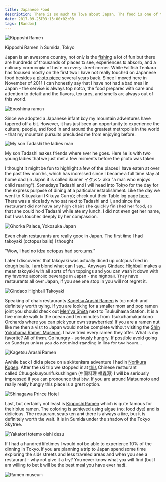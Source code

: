 ```yaml
---
title: Japanese Food
description: There is so much to love about Japan. The food is one of those things. Since moving to Japan ramen has become my most favorite food...
date: 2017-09-25T03:13:00+02:00
tags: [Random]
---
```

<div class=“text-lg m-2”>
<p class="mb-2">

<div class="w-8/12 mx-auto">
<img class="rounded-lg shadow-lg" src="https://fallfish-tenkara-images.s3-us-west-1.amazonaws.com/FfT+-+Japanese+Food/Kipposhi+Ramen.jpg" alt="Kipposhi Ramen" />
<p class="italic text-center">Kipposhi Ramen in Sumida, Tokyo</p>
</div>

<p class="mt-2 mb-2">Japan is an awesome country, not only is the <a href="https://www.fallfishtenkara.com/mount-naeba/" target="_blank" rel="noopener" class="text-red-500 hover:bg-red-500 hover:text-white">fishing</a> a lot of fun but there are hundreds of thousands of places to see, experiences to absorb, and a culinary cornucopia of taste on every street corner. While Fallfish Tenkara has focused mostly on the first two I have not really touched on Japanese food besides a <a href="https://www.fallfishtenkara.com/japanese-cuisine/" target="_blank" rel="noopener" class="text-red-500 hover:bg-red-500 hover:text-white">photo piece</a> several years back. Since I moved here in November of 2014 I can honestly say that I have not had a bad meal in Japan - the service is always top notch, the food prepared with care and attention to detail; and the flavors, textures, and smells are always out of this world.</p>

<img class="w-8/12 rounded-lg shadow-lg mx-auto" src="https://fallfish-tenkara-images.s3-us-west-1.amazonaws.com/FfT+-+Japanese+Food/Enoshima+Beach+Diner.jpg" alt="Enoshima ramen" />

<p class="mt-2 mb-2">Since we adopted a Japanese infant boy my mountain adventures have tapered off a bit. However, it has just been an opportunity to experience the culture, people, and food in and around the greatest metropolis in the world - that my mountain pursuits precluded me from enjoying before.</p>

<div class="w-8/12 mx-auto">
<img class="rounded-lg shadow-lg" src="https://fallfish-tenkara-images.s3-us-west-1.amazonaws.com/FfT+-+Japanese+Food/Tadashi+Tait.JPG" alt="My son Tadashi the ladies man" />
<p class="italic text-center">My son Tadashi makes friends where ever he goes. Here he is with two young ladies that we just met a few moments before the photo was taken.</p>
</div>

<p class="mt-2 mb-2">I thought it might be fun to highlight a few of the places I have eaten at over the past few months, which has increased since I became a full time stay at home dad (in Japan it is called ikumen イクメン aka "a man who enjoys child rearing"). Somedays Tadashi and I will head into Tokyo for the day for the express purpose of dining at a particular establishment. Like the day we went to Kikuyakari (Kikuya Curry); check out their Table log page <a href="https://tabelog.com/en/kanagawa/A1401/A140102/14004143/" target="_blank" rel="noopener" class="text-red-500 hover:bg-red-500 hover:text-white">here</a>. There was a nice lady who sat next to Tadashi and I, and since the restaurant did not have any high chairs she quickly finished her food, so that she could hold Tadashi while ate my lunch. I did not even get her name, but I was touched deeply by her compassion.</p>

<img class="w-8/12 rounded-lg shadow-lg mx-auto" src="https://fallfish-tenkara-images.s3-us-west-1.amazonaws.com/FfT+-+Japanese+Food/Ghorka+Palace.jpg" alt="Ghorka Palace, Yokosuka Japan" />

<p class="mt-2 mb-2">Even chain restaurants are really good in Japan. The first time I had takoyaki (octopus balls) I thought</p>

<p class="mt-2 mb-2 ml-2 italic">"Wow, I had no idea octopus had scrotums."</p>

<p class="mt-2 mb-2">Later I discovered that takoyaki was actually diced up octopus fried in dough balls. I am blond what can I say... Anyways <a href="https://www.gindaco.com/highball/" target="_blank" rel="noopener" class="text-red-500 hover:bg-red-500 hover:text-white">Gindaco Highball</a> makes a mean takoyaki with all sorts of fun toppings and you can wash it down with my favorite alcoholic beverage in Japan - the highball. They have restaurants all over Japan, if you see one stop in you will not regret it.</p>

<img class="w-8/12 rounded-lg shadow-lg mx-auto" src="https://fallfish-tenkara-images.s3-us-west-1.amazonaws.com/FfT+-+Japanese+Food/Gindaco+Highball.jpg" alt="Gindaco Highball Takoyaki" />

<p class="mt-2 mb-2">Speaking of chain restaurants <a href="https://www.kagetsu.co.jp/index.html" target="_blank" rel="noopener" class="text-red-500 hover:bg-red-500 hover:text-white">Kagetsu Arashi Ramen</a> is top notch and definitely worth trying. If you are looking for a smaller mom and pop ramen joint you should check out <a href="https://menyashota.nomaki.jp" target="_blank" rel="noopener" class="text-red-500 hover:bg-red-500 hover:text-white">Men'ya Shōta</a> next to Tsukuihama Station. It is a five minute walk to the ocean and ten minutes from Tsukuihamakankono Orchards where you can pick your own strawberries! If you are a ramen nut like me then a visit to Japan would not be complete without visiting the <a href="https://www.raumen.co.jp/english/" target="_blank" rel="noopener" class="text-red-500 hover:bg-red-500 hover:text-white">Shin Yokohama Ramen Museum</a>. I have tried every ramen they offer. What is my favorite? All of them. Go hungry - seriously hungry. If possible avoid going on Sundays unless you do not mind standing in line for two hours...</p>

<img class="w-8/12 rounded-lg shadow-lg mx-auto" src="https://fallfish-tenkara-images.s3-us-west-1.amazonaws.com/FfT+-+Japanese+Food/Kagetsu+Arashi+Ramen.jpg" alt="Kagetsu Arashi Ramen" />

<p class="mt-2 mb-2">Awhile back I did a piece on a ski/tenkara adventure I had in <a href="https://www.fallfishtenkara.com/norikura-kogen/" target="_blank" rel="noopener noreferrer" class="text-red-500 hover:bg-red-500 hover:text-white">Norikura Kogen</a>. After the ski trip we stopped in at <a href="https://tabelog.com/en/nagano/A2002/A200201/20011756/" target="_blank" rel="noopener" class="text-red-500 hover:bg-red-500 hover:text-white">this</a> Chinese restaurant called Chuugokuryourifukushingen (中国料理 福鑫源) I will be seriously impressed if you can pronounce that btw. If you are around Matsumoto and really really hungry this place is a great option.</p>

<img class="w-8/12 rounded-lg shadow-lg mx-auto" src="https://fallfish-tenkara-images.s3-us-west-1.amazonaws.com/FfT+-+Japanese+Food/Shinagawa+Prince+Hotel+Main+Tower.jpg" alt="Shinagawa Prince Hotel" />

<p class="mt-2 mb-2">Last, but certainly not least is <a href="https://youtu.be/erEtUtEJuBA" target="_blank" rel="noopener" class="text-red-500 hover:bg-red-500 hover:text-white">Kipposhi Ramen</a> which is quite famous for their blue ramen. The coloring is achieved using algae (not food dye) and is delicious. The restaurant seats ten and there is always a line, but it is definitely worth the wait. It is in Sumida under the shadow of the Tokyo Skytree.</p>

<img class="w-8/12 rounded-lg shadow-lg mx-auto" src="https://fallfish-tenkara-images.s3-us-west-1.amazonaws.com/FfT+-+Japanese+Food/Yakitori+Furi.jpg" alt="Yakatori totemo oishi desu" />

<p class="mt-2 mb-2">If I had a hundred lifetimes I would not be able to experience 10% of the dinning in Tokyo. If you are planning a trip to Japan spend some time exploring the side streets and less traveled areas and when you see a restaurant - why not give it a try? You never know what you will find (but I am willing to bet it will be the best meal you have ever had).</p>

<img class="w-8/12 rounded-lg shadow-lg mx-auto" src="https://fallfish-tenkara-images.s3-us-west-1.amazonaws.com/FfT+-+Japanese+Food/Ramen+Museum+-+Yuji+Ramen.jpg" alt="Ramen museum" />
</div>